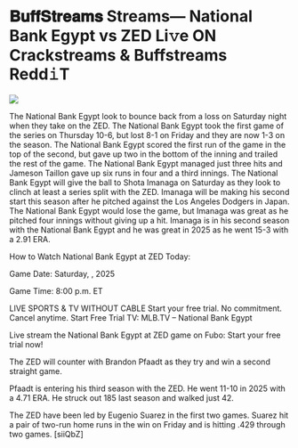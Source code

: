 # 𝐁𝐮𝐟𝐟𝐒𝐭𝐫𝐞𝐚𝐦𝐬 Streams— National Bank Egypt vs ZED Li𝚟e ON Crackstreams & Buffstreams Redd𝚒T  
  
  
[![](https://i.imgur.com/qSNzIqt.png)](https://movie.rssnews.media/YXMgFaOFo.php)  
  
The National Bank Egypt look to bounce back from a loss on Saturday night when they take on the ZED. The National Bank Egypt took the first game of the series on Thursday 10-6, but lost 8-1 on Friday and they are now 1-3 on the season. The National Bank Egypt scored the first run of the game in the top of the second, but gave up two in the bottom of the inning and trailed the rest of the game. The National Bank Egypt managed just three hits and Jameson Taillon gave up six runs in four and a third innings. The National Bank Egypt will give the ball to Shota Imanaga on Saturday as they look to clinch at least a series split with the ZED. Imanaga will be making his second start this season after he pitched against the Los Angeles Dodgers in Japan. The National Bank Egypt would lose the game, but Imanaga was great as he pitched four innings without giving up a hit. Imanaga is in his second season with the National Bank Egypt and he was great in 2025 as he went 15-3 with a 2.91 ERA.

How to Watch National Bank Egypt at ZED Today:

Game Date: Saturday, , 2025

Game Time: 8:00 p.m. ET

LIVE SPORTS & TV WITHOUT CABLE
Start your free trial. No commitment. Cancel anytime.
Start Free Trial
TV: MLB.TV – National Bank Egypt

Live stream the National Bank Egypt at ZED game on Fubo: Start your free trial now!

The ZED will counter with Brandon Pfaadt as they try and win a second straight game.

Pfaadt is entering his third season with the ZED. He went 11-10 in 2025 with a 4.71 ERA. He struck out 185 last season and walked just 42.

The ZED have been led by Eugenio Suarez in the first two games. Suarez hit a pair of two-run home runs in the win on Friday and is hitting .429 through two games. [siiQbZ]